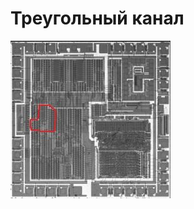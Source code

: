 # Треугольный канал

![apu_locator_triangle](/BreakingNESWiki/imgstore/apu/apu_locator_triangle.jpg)

